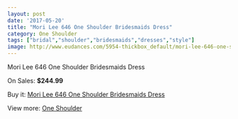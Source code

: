 ```yaml
---
layout: post
date: '2017-05-20'
title: "Mori Lee 646 One Shoulder Bridesmaids Dress"
category: One Shoulder
tags: ["bridal","shoulder","bridesmaids","dresses","style"]
image: http://www.eudances.com/5954-thickbox_default/mori-lee-646-one-shoulder-bridesmaids-dress.jpg
---
```

Mori Lee 646 One Shoulder Bridesmaids Dress

On Sales: **$244.99**
<a href="https://www.eudances.com/en/one-shoulder/2109-mori-lee-646-one-shoulder-bridesmaids-dress.html"><amp-img layout="responsive" width="600" height="600" src="//www.eudances.com/5954-thickbox_default/mori-lee-646-one-shoulder-bridesmaids-dress.jpg" alt="Mori Lee 646 One Shoulder Bridesmaids Dress 0" /></a>

Buy it: [Mori Lee 646 One Shoulder Bridesmaids Dress](https://www.eudances.com/en/one-shoulder/2109-mori-lee-646-one-shoulder-bridesmaids-dress.html "Mori Lee 646 One Shoulder Bridesmaids Dress")

View more: [One Shoulder](https://www.eudances.com/en/23-one-shoulder "One Shoulder")